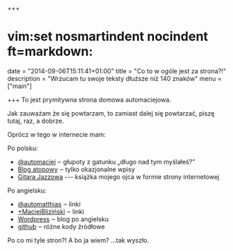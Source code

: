 +++
# vim:set nosmartindent nocindent ft=markdown:
date = "2014-09-06T15:11:41+01:00"
title = "Co to w ogóle jest za strona?!"
description = "Wrzucam tu swoje teksty dłuższe niż 140 znaków"
menu = ["main"]

+++
To jest prymitywna strona domowa automaciejowa.

Jak zauważam że się powtarzam, to zamiast dalej się powtarzać, piszę tutaj, raz,
a dobrze.

Oprócz w tego w internecie mam:

Po polsku:

- [@automaciej](https://twitter.com/automaciej) ‒ głupoty z gatunku
  „długo nad tym myślałeś?”
- [Blog atopowy](http://blog.atopowe.pl) ‒ tylko okazjonalne wpisy
- [Gitara Jazzowa](http://blizinski.pl) --- książka mojego ojca w formie strony
  internetowej

Po angielsku:

- [@automatthias](https://twitter.com/automatthias) ‒ linki
- [+MaciejBliziński](https://plus.google.com/+MaciejBlizi%C5%84ski) ‒ linki
- [Wordpress](http://automatthias.wordpress.com/) ‒ blog po angielsku
- [github](https://github.com/automatthias) ‒ różne kody źródłowe

Po co mi tyle stron?! A bo ja wiem? …tak wyszło.
